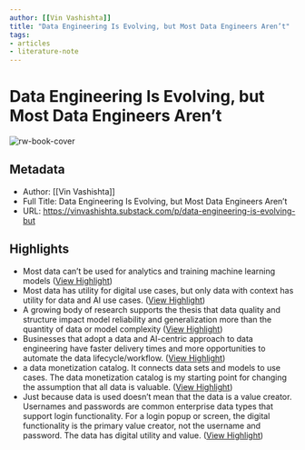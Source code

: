 ```yaml
---
author: [[Vin Vashishta]]
title: "Data Engineering Is Evolving, but Most Data Engineers Aren’t"
tags: 
- articles
- literature-note
---
```

# Data Engineering Is Evolving, but Most Data Engineers Aren’t

![rw-book-cover](https://substack-post-media.s3.amazonaws.com/public/images/882b13ad-7ad1-4b77-8e7e-0fb088db281a_1200x630.png)

## Metadata
- Author: [[Vin Vashishta]]
- Full Title: Data Engineering Is Evolving, but Most Data Engineers Aren’t
- URL: https://vinvashishta.substack.com/p/data-engineering-is-evolving-but

## Highlights
- Most data can’t be used for analytics and training machine learning models ([View Highlight](https://read.readwise.io/read/01h6f4vfvec1xacw7aqw958kwp))
- Most data has utility for digital use cases, but only data with context has utility for data and AI use cases. ([View Highlight](https://read.readwise.io/read/01h6f4vxzhq4840ah5aee74gvr))
- A growing body of research supports the thesis that data quality and structure impact model reliability and generalization more than the quantity of data or model complexity ([View Highlight](https://read.readwise.io/read/01h6f52a00dhx2ak0ebxh1kap6))
- Businesses that adopt a data and AI-centric approach to data engineering have faster delivery times and more opportunities to automate the data lifecycle/workflow. ([View Highlight](https://read.readwise.io/read/01h6f53fybb2620917qshchrwc))
- a data monetization catalog. It connects data sets and models to use cases. The data monetization catalog is my starting point for changing the assumption that all data is valuable. ([View Highlight](https://read.readwise.io/read/01h6f54q92vxmajxn43nj8zb0x))
- Just because data is used doesn’t mean that the data is a value creator. Usernames and passwords are common enterprise data types that support login functionality. For a login popup or screen, the digital functionality is the primary value creator, not the username and password. The data has digital utility and value. ([View Highlight](https://read.readwise.io/read/01h6f55av6fjjxfk09322ekbfs))
